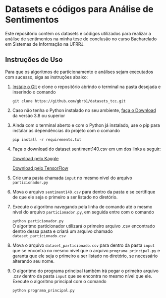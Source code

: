 # Datasets e códigos para Análise de Sentimentos

Este repositório contém os datasets e códigos utilizados para realizar a análise de sentimentos na minha tese de conclusão no curso 
Bacharelado em Sistemas de Informação na UFRRJ.

## Instruções de Uso

Para que os algoritmos de particionamento e análises sejam executados com sucesso, siga as instruções abaixo:

1. [Instale o Git](https://git-scm.com/downloads) e clone o repositório abrindo o terminal na pasta desejada e inserindo o comando

	`git clone https://github.com/gbrb1/datasets_tcc.git`  

2. Caso não tenha o Python instalado no seu ambiente, [faça o Download](https://www.python.org/downloads/) da versão 3.8 ou superior  
	


3. Ainda com o terminal aberto e com o Python já instalado, use o pip para instalar as dependências do projeto com o comando

	`pip install -r requirements.txt`  

4. Faça o download do dataset sentiment140.csv em um dos links a seguir: 

	[Download pelo Kaggle](https://www.kaggle.com/datasets/kazanova/sentiment140)

	[Download pelo TensorFlow](https://www.tensorflow.org/datasets/catalog/sentiment140)  

5. Crie uma pasta chamada `input` no mesmo nível do arquivo `particionador.py`   

6. Mova o arquivo `sentiment140.csv` para dentro da pasta e se certifique de que ele seja o primeiro a ser listado no diretório.  

7. Execute o algoritmo navegando pela linha de comando até o mesmo nivel do arquivo `particionador.py`, em seguida entre com o comando

	`python particionador.py`     
O algoritmo particionador utilizará o primeiro arquivo .csv encontrado dentro dessa pasta e criará um arquivo chamado `dataset_particionado.csv`   

8. Mova o arquivo `dataset_particionado.csv` para dentro da pasta `input` que se encontra no mesmo nível que o arquivo `programa_principal.py` e garanta 
que ele seja o primeiro a ser listado no diretório, se necessário alterando seu nome.  

9. O algoritmo do programa principal também irá pegar o primeiro arquivo .csv dentro da pasta `input` que se encontra no mesmo nível que ele.
Execute o algoritmo principal com o comando

	`python programa_principal.py` 
